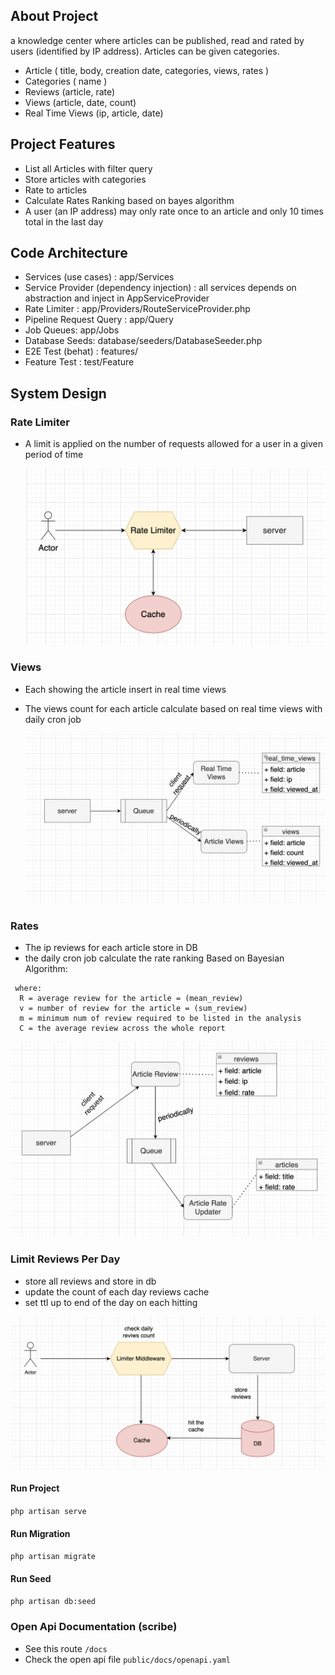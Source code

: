 ## About Project

a knowledge center where articles can be published, read and rated by users (identified by IP address). Articles can be given categories.

- Article ( title, body, creation date, categories, views, rates )
- Categories ( name )
- Reviews (article, rate)
- Views (article, date, count)
- Real Time Views (ip, article, date)


## Project Features

- List all Articles with filter query
- Store articles with categories
- Rate to articles
- Calculate Rates Ranking based on bayes algorithm
- A user (an IP address) may only rate once to an article and only 10 times total in the last day

## Code Architecture
- Services (use cases) : app/Services
- Service Provider (dependency injection) : all services depends on abstraction and inject in AppServiceProvider 
- Rate Limiter :  app/Providers/RouteServiceProvider.php
- Pipeline Request Query : app/Query 
- Job Queues: app/Jobs
- Database Seeds: database/seeders/DatabaseSeeder.php
- E2E Test (behat) : features/
- Feature Test : test/Feature

## System Design
### Rate Limiter
- A limit is applied on the number of requests allowed for a user in a given period of time

  ![Screenshot](public/system_design/rate_limiter.png)
### Views
- Each showing the article insert in real time views 
- The views count for each article calculate based on real time views with daily cron job

  ![Screenshot](public/system_design/views.png)
### Rates
- The ip reviews for each article store in DB
- the daily cron job calculate the rate ranking Based on Bayesian Algorithm:
```weighted rank (WR) = (v ÷ (v+m)) × R + (m ÷ (v+m)) × C
 where:
  R = average review for the article = (mean_review)
  v = number of review for the article = (sum_review)
  m = minimum num of review required to be listed in the analysis
  C = the average review across the whole report
  ```
![Screenshot](public/system_design/rates.png)

### Limit Reviews Per Day

- store all reviews and store in db
- update the count of each day reviews cache 
- set ttl up to end of the day on each hitting

![Screenshot](public/system_design/reviews_limiter.png)

#### Run Project

``` php artisan serve ```

#### Run Migration

``` php artisan migrate ```

#### Run Seed

``` php artisan db:seed ```

### Open Api Documentation (scribe)
- See this route ```/docs```
- Check the open api file ```public/docs/openapi.yaml```
